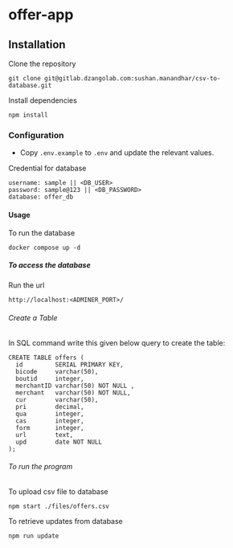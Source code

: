 # offer-app

## Installation

Clone the repository

```
git clone git@gitlab.dzangolab.com:sushan.manandhar/csv-to-database.git
```

Install dependencies

```
npm install
```

### Configuration

* Copy `.env.example` to `.env` and update the relevant values.

Credential for database

```
username: sample || <DB_USER>
password: sample@123 || <DB_PASSWORD>
database: offer_db
```

#### Usage

To run the database

```
docker compose up -d
```

##### To access the database

Run the url

```
http://localhost:<ADMINER_PORT>/
```

###### Create a Table

In SQL command write this given below query to create the table:

```
CREATE TABLE offers (
  id         SERIAL PRIMARY KEY,
  bicode     varchar(50),
  boutid     integer,
  merchantID varchar(50) NOT NULL ,
  merchant   varchar(50) NOT NULL,
  cur        varchar(50),
  pri        decimal,
  qua        integer,
  cas        integer,
  form       integer,
  url        text,
  upd        date NOT NULL
);
```

###### To run the program

To upload csv file to database

```
npm start ./files/offers.csv
```

To retrieve updates from database

```
npm run update 
```
